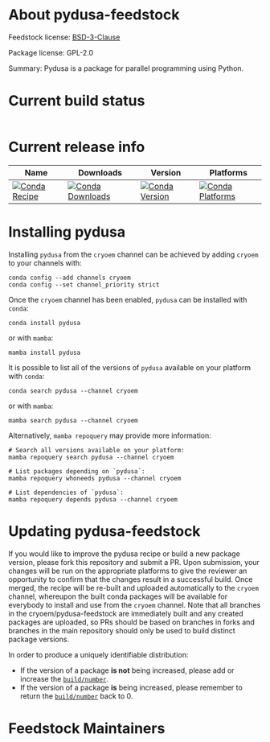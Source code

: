 About pydusa-feedstock
======================

Feedstock license: [BSD-3-Clause](https://github.com/cryoem/pydusa-feedstock/blob/main/LICENSE.txt)



Package license: GPL-2.0

Summary: Pydusa is a package for parallel programming using Python.

Current build status
====================


<table>
</table>

Current release info
====================

| Name | Downloads | Version | Platforms |
| --- | --- | --- | --- |
| [![Conda Recipe](https://img.shields.io/badge/recipe-pydusa-green.svg)](https://anaconda.org/cryoem/pydusa) | [![Conda Downloads](https://img.shields.io/conda/dn/cryoem/pydusa.svg)](https://anaconda.org/cryoem/pydusa) | [![Conda Version](https://img.shields.io/conda/vn/cryoem/pydusa.svg)](https://anaconda.org/cryoem/pydusa) | [![Conda Platforms](https://img.shields.io/conda/pn/cryoem/pydusa.svg)](https://anaconda.org/cryoem/pydusa) |

Installing pydusa
=================

Installing `pydusa` from the `cryoem` channel can be achieved by adding `cryoem` to your channels with:

```
conda config --add channels cryoem
conda config --set channel_priority strict
```

Once the `cryoem` channel has been enabled, `pydusa` can be installed with `conda`:

```
conda install pydusa
```

or with `mamba`:

```
mamba install pydusa
```

It is possible to list all of the versions of `pydusa` available on your platform with `conda`:

```
conda search pydusa --channel cryoem
```

or with `mamba`:

```
mamba search pydusa --channel cryoem
```

Alternatively, `mamba repoquery` may provide more information:

```
# Search all versions available on your platform:
mamba repoquery search pydusa --channel cryoem

# List packages depending on `pydusa`:
mamba repoquery whoneeds pydusa --channel cryoem

# List dependencies of `pydusa`:
mamba repoquery depends pydusa --channel cryoem
```




Updating pydusa-feedstock
=========================

If you would like to improve the pydusa recipe or build a new
package version, please fork this repository and submit a PR. Upon submission,
your changes will be run on the appropriate platforms to give the reviewer an
opportunity to confirm that the changes result in a successful build. Once
merged, the recipe will be re-built and uploaded automatically to the
`cryoem` channel, whereupon the built conda packages will be available for
everybody to install and use from the `cryoem` channel.
Note that all branches in the cryoem/pydusa-feedstock are
immediately built and any created packages are uploaded, so PRs should be based
on branches in forks and branches in the main repository should only be used to
build distinct package versions.

In order to produce a uniquely identifiable distribution:
 * If the version of a package **is not** being increased, please add or increase
   the [``build/number``](https://docs.conda.io/projects/conda-build/en/latest/resources/define-metadata.html#build-number-and-string).
 * If the version of a package **is** being increased, please remember to return
   the [``build/number``](https://docs.conda.io/projects/conda-build/en/latest/resources/define-metadata.html#build-number-and-string)
   back to 0.

Feedstock Maintainers
=====================


